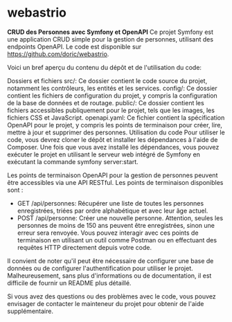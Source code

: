 # webastrio
**CRUD des Personnes avec Symfony et OpenAPI**
Ce projet Symfony est une application CRUD simple pour la gestion de personnes, utilisant des endpoints OpenAPI. Le code est disponible sur https://github.com/doric/webastrio.

Voici un bref aperçu du contenu du dépôt et de l'utilisation du code:

Dossiers et fichiers
src/: Ce dossier contient le code source du projet, notamment les contrôleurs, les entités et les services.
config/: Ce dossier contient les fichiers de configuration du projet, y compris la configuration de la base de données et de routage.
public/: Ce dossier contient les fichiers accessibles publiquement pour le projet, tels que les images, les fichiers CSS et JavaScript.
openapi.yaml: Ce fichier contient la spécification OpenAPI pour le projet, y compris les points de terminaison pour créer, lire, mettre à jour et supprimer des personnes.
Utilisation du code
Pour utiliser le code, vous devrez cloner le dépôt et installer les dépendances à l'aide de Composer. Une fois que vous avez installé les dépendances, vous pouvez exécuter le projet en utilisant le serveur web intégré de Symfony en exécutant la commande symfony server:start.

Les points de terminaison OpenAPI pour la gestion de personnes peuvent être accessibles via une API RESTful. Les points de terminaison disponibles sont :

- GET /api/personnes: Récupérer une liste de toutes les personnes enregistrées, triées par ordre alphabétique et avec leur âge actuel.
- POST /api/personne: Créer une nouvelle personne. Attention, seules les personnes de moins de 150 ans peuvent être enregistrées, sinon une erreur sera renvoyée.
Vous pouvez interagir avec ces points de terminaison en utilisant un outil comme Postman ou en effectuant des requêtes HTTP directement depuis votre code.

Il convient de noter qu'il peut être nécessaire de configurer une base de données ou de configurer l'authentification pour utiliser le projet. Malheureusement, sans plus d'informations ou de documentation, il est difficile de fournir un README plus détaillé.

Si vous avez des questions ou des problèmes avec le code, vous pouvez envisager de contacter le mainteneur du projet pour obtenir de l'aide supplémentaire.
